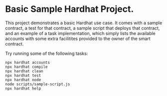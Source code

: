 # Basic Sample Hardhat Project.

This project demonstrates a basic Hardhat use case. It comes with a sample contract, a test for that contract, a sample script that deploys that contract, and an example of a task implementation, which simply lists the available accounts with some extra facilitites provided to the owner of the smart contract.

Try running some of the following tasks:

```shell
npx hardhat accounts
npx hardhat compile
npx hardhat clean
npx hardhat test
npx hardhat node
node scripts/sample-script.js
npx hardhat help
```
